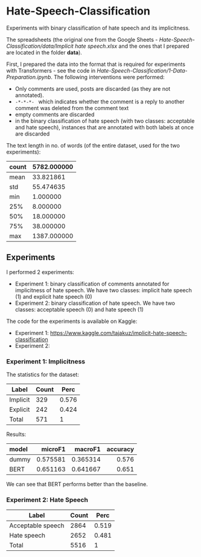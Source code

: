 # Hate-Speech-Classification
 Experiments with binary classification of hate speech and its implicitness.

The spreadsheets (the original one from the Google Sheets - *Hate-Speech-Classification/data/Implicit hate speech.xlsx* and the ones that I prepared are located in the folder **data**).

First, I prepared the data into the format that is required for experiments with Transformers - see the code in *Hate-Speech-Classification/1-Data-Preparation.ipynb*. The following interventions were performed:
* Only comments are used, posts are discarded (as they are not annotated).
* `-*-*-*- ` which indicates whether the comment is a reply to another comment was deleted from the comment text
* empty comments are discarded
* in the binary classification of hate speech (with two classes: acceptable and hate speech), instances that are annotated with both labels at once are discarded

The text length in no. of words (of the entire dataset, used for the two experiments):

| count | 5782.000000 |
|-------|-------------|
| mean  | 33.821861   |
| std   | 55.474635   |
| min   | 1.000000    |
| 25%   | 8.000000    |
| 50%   | 18.000000   |
| 75%   | 38.000000   |
| max   | 1387.000000 |

## Experiments

I performed 2 experiments:
* Experiment 1: binary classification of comments annotated for implicitness of hate speech. We have two classes: implicit hate speech (1) and explicit hate speech (0)
* Experiment 2: binary classification of hate speech. We have two classes: acceptable speech (0) and hate speech (1)

The code for the experiments is available on Kaggle:

* Experiment 1: https://www.kaggle.com/tajakuz/implicit-hate-speech-classification
* Experiment 2: 

### Experiment 1: Implicitness

The statistics for the dataset:

|Label|Count|Perc|
|-----|-----|-----|
| Implicit | 329 |0.576|
| Explicit | 242 |0.424|
| Total | 571 |1|

Results:

| model   |   microF1 |   macroF1 |   accuracy |
|:--------|----------:|----------:|-----------:|
| dummy   |  0.575581 |  0.365314 |      0.576 |
| BERT    |  0.651163 |  0.641667 |      0.651 |

We can see that BERT performs better than the baseline.

### Experiment 2: Hate Speech

|Label|Count|Perc|
|-------------------|------|-----|
| Acceptable speech | 2864 |0.519|
| Hate speech       | 2652 |0.481|
| Total | 5516 |1|